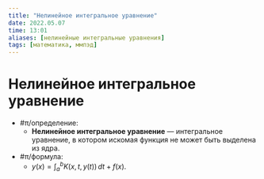 ```yaml
---
title: "Нелинейное интегральное уравнение"
date: 2022.05.07
time: 13:01
aliases: [нелинейные интегральные уравнения]
tags: [математика, ммпэд]
---
```


# Нелинейное интегральное уравнение

- #π/определение:
	- **Нелинейное интегральное уравнение** — интегральное уравнение, в котором искомая функция не может быть выделена из ядра.
- #π/формула:
	- $\displaystyle y(x)=\int_{a}^{b} K(x,t,y(t)) \, dt + f(x)$.

